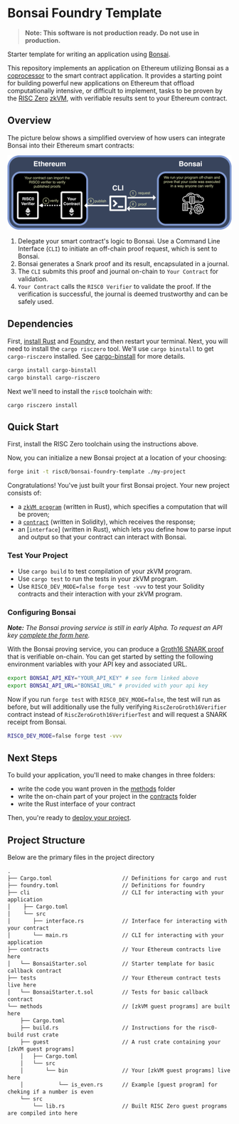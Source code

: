# Bonsai Foundry Template

> **Note: This software is not production ready. Do not use in production.**

Starter template for writing an application using [Bonsai].

This repository implements an application on Ethereum utilizing Bonsai as a [coprocessor] to the smart contract application.
It provides a starting point for building powerful new applications on Ethereum that offload computationally intensive, or difficult to implement, tasks to be proven by the [RISC Zero] [zkVM], with verifiable results sent to your Ethereum contract.

## Overview

The picture below shows a simplified overview of how users can integrate Bonsai into their Ethereum smart contracts:

![Bonsai Foundry Template Diagram](images/bonsai-foundry-template.png)

1. Delegate your smart contract's logic to Bonsai. Use a Command Line Interface (`CLI`) to initiate an off-chain proof request, which is sent to Bonsai.
2. Bonsai generates a Snark proof and its result, encapsulated in a journal.
3. The `CLI` submits this proof and journal on-chain to `Your Contract` for validation.
4. `Your Contract` calls the `RISC0 Verifier` to validate the proof. If the verification is successful, the journal is deemed trustworthy and can be safely used.

## Dependencies
First, [install Rust] and [Foundry], and then restart your terminal. Next, you will need to install the `cargo risczero` tool.
We'll use `cargo binstall` to get `cargo-risczero` installed. See [cargo-binstall] for more details.

```bash
cargo install cargo-binstall
cargo binstall cargo-risczero
```

Next we'll need to install the `risc0` toolchain with:

```
cargo risczero install
```

## Quick Start
First, install the RISC Zero toolchain using the instructions above.

Now, you can initialize a new Bonsai project at a location of your choosing:

```bash
forge init -t risc0/bonsai-foundry-template ./my-project
```
Congratulations! You've just built your first Bonsai project.
Your new project consists of:
- a [`zkVM program`] (written in Rust), which specifies a computation that will be proven;
- a [`contract`] (written in Solidity), which receives the response;
- an [`interface`] (written in Rust), which lets you define how to parse input and output so that your contract can interact with Bonsai. 


[install Rust]: https://doc.rust-lang.org/cargo/getting-started/installation.html
[Foundry]: https://getfoundry.sh/
[cargo-binstall]: https://github.com/cargo-bins/cargo-binstall#cargo-binaryinstall
[`zkVM program`]: https://github.com/risc0/bonsai-foundry-template/tree/main/methods/guest/src/bin
[`contract`]: https://github.com/risc0/bonsai-foundry-template/tree/main/contracts

### Test Your Project
- Use `cargo build` to test compilation of your zkVM program.
- Use `cargo test` to run the tests in your zkVM program.
- Use `RISC0_DEV_MODE=false forge test -vvv` to test your Solidity contracts and their interaction with your zkVM program.

### Configuring Bonsai
***Note:*** *The Bonsai proving service is still in early Alpha. To request an API key [complete the form here](https://bonsai.xyz/apply).*

With the Bonsai proving service, you can produce a [Groth16 SNARK proof] that is verifiable on-chain.
You can get started by setting the following environment variables with your API key and associated URL.

```bash
export BONSAI_API_KEY="YOUR_API_KEY" # see form linked above
export BONSAI_API_URL="BONSAI_URL" # provided with your api key
```

Now if you run `forge test` with `RISC0_DEV_MODE=false`, the test will run as before, but will additionally use the fully verifying `RiscZeroGroth16Verifier` contract instead of `RiscZeroGroth16VerifierTest` and will request a SNARK receipt from Bonsai.

```bash
RISC0_DEV_MODE=false forge test -vvv
```

## Next Steps
To build your application, you'll need to make changes in three folders:
- write the code you want proven in the [methods] folder
- write the on-chain part of your project in the [contracts] folder
- write the Rust interface of your contract

Then, you're ready to [deploy your project]. <br/>


## Project Structure

Below are the primary files in the project directory

```text
.
├── Cargo.toml                      // Definitions for cargo and rust
├── foundry.toml                    // Definitions for foundry
├── cli                             // CLI for interacting with your application
│    ├── Cargo.toml
│    └── src
│       ├── interface.rs            // Interface for interacting with your contract
│       └── main.rs                 // CLI for interacting with your application
├── contracts                       // Your Ethereum contracts live here
│   └── BonsaiStarter.sol           // Starter template for basic callback contract
├── tests                           // Your Ethereum contract tests live here
│   └── BonsaiStarter.t.sol         // Tests for basic callback contract
└── methods                         // [zkVM guest programs] are built here
    ├── Cargo.toml
    ├── build.rs                    // Instructions for the risc0-build rust crate
    ├── guest                       // A rust crate containing your [zkVM guest programs]
    │   ├── Cargo.toml
    │   └── src
    │       └── bin                 // Your [zkVM guest programs] live here
    │           └── is_even.rs      // Example [guest program] for cheking if a number is even
    └── src
        └── lib.rs                  // Built RISC Zero guest programs are compiled into here
```


[methods]: /methods
[contracts]: /contracts
[deploy your project]: /deployment-guide.md
[coprocessor]: https://twitter.com/RiscZero/status/1677316664772132864
[Bonsai]: https://dev.bonsai.xyz/
[Foundry]: https://getfoundry.sh/
[Groth16 SNARK proof]: https://www.risczero.com/news/on-chain-verification
[RISC Zero examples]: https://github.com/risc0/risc0/tree/main/examples
[RISC Zero]: https://www.risczero.com/
[RISC-V]: https://www.risczero.com/docs/reference-docs/about-risc-v
[https://book.getfoundry.sh/forge/tests]: https://book.getfoundry.sh/forge/tests
[receipt]: https://dev.risczero.com/zkvm/developer-guide/receipts
[risc0/risc0]: https://github.com/risc0/risc0/tree/main/bonsai/ethereum-relay
[zkVM guest program]: https://www.dev.risczero.com/terminology#guest-program
[zkVM]: https://www.dev.risczero.com/terminology#zero-knowledge-virtual-machine-zkvm

